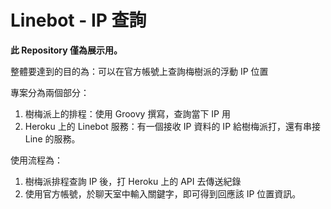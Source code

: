 # Linebot - IP 查詢

**此 Repository 僅為展示用。**

整體要達到的目的為：可以在官方帳號上查詢梅樹派的浮動 IP 位置

專案分為兩個部分：
1. 樹梅派上的排程：使用 Groovy 撰寫，查詢當下 IP 用
2. Heroku 上的 Linebot 服務：有一個接收 IP 資料的 IP 給樹梅派打，還有串接 Line 的服務。

使用流程為：
1. 樹梅派排程查詢 IP 後，打 Heroku 上的 API 去傳送紀錄
2. 使用官方帳號，於聊天室中輸入關鍵字，即可得到回應該 IP 位置資訊。